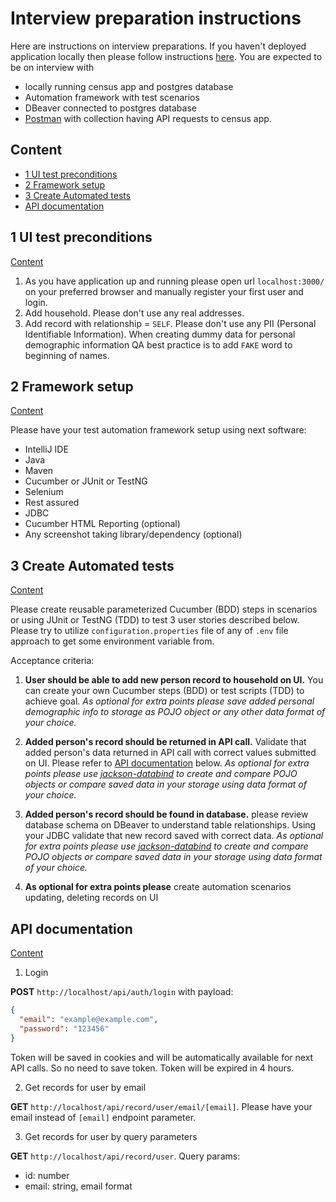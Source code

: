 # Interview preparation instructions

Here are instructions on interview preparations. If you haven't deployed application locally then please follow instructions [here](my_support/local_deployment_instructions.md). You are expected to be on interview with

- locally running census app and postgres database
- Automation framework with test scenarios
- DBeaver connected to postgres database
- [Postman](https://www.postman.com/) with collection having API requests to census app.

## Content

- [1 UI test preconditions](#1-ui-test-preconditions)
- [2 Framework setup](#2-framework-setup)
- [3 Create Automated tests](#3-create-automated-tests)
- [API documentation](#api-documentation)

## 1 UI test preconditions

[Content](#content)

1. As you have application up and running please open url `localhost:3000/` on your preferred browser and manually register your first user and login.
2. Add household. Please don't use any real addresses.
3. Add record with relationship = `SELF`. Please don't use any PII (Personal Identifiable Information). When creating dummy data for personal demographic information QA best practice is to add `FAKE` word to beginning of names.

## 2 Framework setup

[Content](#content)

Please have your test automation framework setup using next software:

- IntelliJ IDE
- Java
- Maven
- Cucumber or JUnit or TestNG
- Selenium
- Rest assured
- JDBC
- Cucumber HTML Reporting (optional)
- Any screenshot taking library/dependency (optional)

## 3 Create Automated tests

[Content](#content)

Please create reusable parameterized Cucumber (BDD) steps in scenarios or using JUnit or TestNG (TDD) to test 3 user stories described below. Please try to utilize `configuration.properties` file of any of `.env` file approach to get some environment variable from.

Acceptance criteria:

1. **User should be able to add new person record to household on UI.**
   You can create your own Cucumber steps (BDD) or test scripts (TDD) to achieve goal. _As optional for extra points please save added personal demographic info to storage as POJO object or any other data format of your choice._

2. **Added person's record should be returned in API call.** Validate that added person's data returned in API call with correct values submitted on UI. Please refer to [API documentation](#api-documentation) below. _As optional for extra points please use [jackson-databind](https://github.com/FasterXML/jackson-databind) to create and compare POJO objects or compare saved data in your storage using data format of your choice._

3. **Added person's record should be found in database.** please review database schema on DBeaver to understand table relationships. Using your JDBC validate that new record saved with correct data. _As optional for extra points please use [jackson-databind](https://github.com/FasterXML/jackson-databind) to create and compare POJO objects or compare saved data in your storage using data format of your choice._

4. **As optional for extra points please** create automation scenarios updating, deleting records on UI

## API documentation

[Content](#content)

1. Login

**POST** `http://localhost/api/auth/login` with payload:

```json
{
  "email": "example@example.com",
  "password": "123456"
}
```

Token will be saved in cookies and will be automatically available for next API calls. So no need to save token. Token will be expired in 4 hours.

2. Get records for user by email

**GET** `http://localhost/api/record/user/email/[email]`. Please have your email instead of `[email]` endpoint parameter.

3. Get records for user by query parameters

**GET** `http://localhost/api/record/user`. Query params:

- id: number
- email: string, email format
